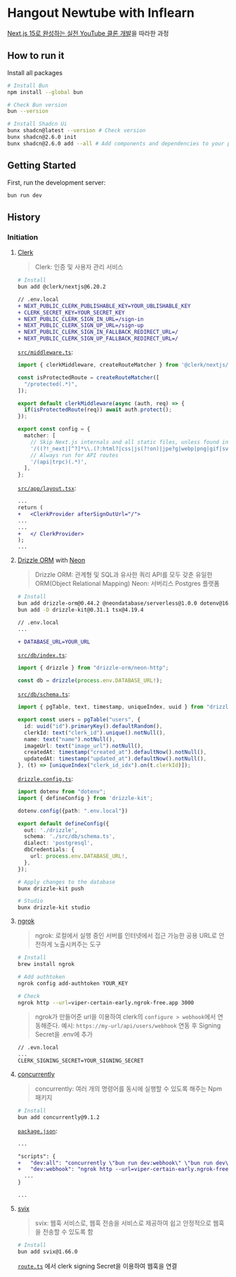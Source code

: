 # Hangout Newtube with Inflearn

[Next.js 15로 완성하는 실전 YouTube 클론 개발](https://www.inflearn.com/course/nextjs15-%EC%8B%A4%EC%A0%84-youtube-%ED%81%B4%EB%A1%A0%EA%B0%9C%EB%B0%9C/dashboard)을 따라한 과정

## How to run it

Install all packages

```bash
# Install Bun
npm install --global bun

# Check Bun version
bun --version

# Install Shadcn Ui
bunx shadcn@latest --version # Check version
bunx shadcn@2.6.0 init
bunx shadcn@2.6.0 add --all # Add components and dependencies to your project
```

## Getting Started

First, run the development server:

```bash
bun run dev
```

## History

### Initiation

1. [Clerk](https://clerk.com/)

    > Clerk: 인증 및 사용자 관리 서비스

    ```bash
    # Install
    bun add @clerk/nextjs@6.20.2
    ```

    ```diff
    // .env.local
    + NEXT_PUBLIC_CLERK_PUBLISHABLE_KEY=YOUR_UBLISHABLE_KEY
    + CLERK_SECRET_KEY=YOUR_SECRET_KEY
    + NEXT_PUBLIC_CLERK_SIGN_IN_URL=/sign-in
    + NEXT_PUBLIC_CLERK_SIGN_UP_URL=/sign-up
    + NEXT_PUBLIC_CLERK_SIGN_IN_FALLBACK_REDIRECT_URL=/
    + NEXT_PUBLIC_CLERK_SIGN_UP_FALLBACK_REDIRECT_URL=/
    ```

    [`src/middleware.ts`](./src/middleware.ts):

    ```typescript
    import { clerkMiddleware, createRouteMatcher } from '@clerk/nextjs/server';

    const isProtectedRoute = createRouteMatcher([
      "/protected(.*)",
    ]);

    export default clerkMiddleware(async (auth, req) => {
      if(isProtectedRoute(req)) await auth.protect();
    });

    export const config = {
      matcher: [
        // Skip Next.js internals and all static files, unless found in search params
        '/((?!_next|[^?]*\\.(?:html?|css|js(?!on)|jpe?g|webp|png|gif|svg|ttf|woff2?|ico|csv|docx?|xlsx?|zip|webmanifest)).*)',
        // Always run for API routes
        '/(api|trpc)(.*)',
      ],
    };
    ```

    [`src/app/layout.tsx`](./src/app/layout.tsx):

    ```diff
    ...
    return (
    +   <ClerkProvider afterSignOutUrl="/">
    ...
    ...
    +   </ ClerkProvider>
    );
    ...
    ```

2. [Drizzle ORM](https://orm.drizzle.team/) with [Neon](https://neon.com/)

    > Drizzle ORM: 관계형 및 SQL과 유사한 쿼리 API를 모두 갖춘 유일한 ORM(Object Relational Mapping)
    > Neon: 서버리스 Postgres 플랫폼

    ```bash
    # Install
    bun add drizzle-orm@0.44.2 @neondatabase/serverless@1.0.0 dotenv@16.5.0
    bun add -D drizzle-kit@0.31.1 tsx@4.19.4
    ```

    ```diff
    // .env.local
    ...

    + DATABASE_URL=YOUR_URL
    ```

    [`src/db/index.ts`](./src/db/index.ts):

    ```typescript
    import { drizzle } from "drizzle-orm/neon-http";

    const db = drizzle(process.env.DATABASE_URL!);
    ```

    [`src/db/schema.ts`](./src/db/schema.ts):

    ```typescript
    import { pgTable, text, timestamp, uniqueIndex, uuid } from "drizzle-orm/pg-core";

    export const users = pgTable("users", {
      id: uuid("id").primaryKey().defaultRandom(),
      clerkId: text("clerk_id").unique().notNull(),
      name: text("name").notNull(),
      imageUrl: text("image_url").notNull(),
      createdAt: timestamp("created_at").defaultNow().notNull(),
      updatedAt: timestamp("updated_at").defaultNow().notNull(),
    }, (t) => [uniqueIndex("clerk_id_idx").on(t.clerkId)]);
    ```

    [`drizzle.config.ts`](./drizzle.config.ts):

    ```typescript
    import dotenv from "dotenv";
    import { defineConfig } from 'drizzle-kit';

    dotenv.config({path: ".env.local"})

    export default defineConfig({
      out: './drizzle',
      schema: './src/db/schema.ts',
      dialect: 'postgresql',
      dbCredentials: {
        url: process.env.DATABASE_URL!,
      },
    });
    ```

    ```bash
    # Apply changes to the database
    bunx drizzle-kit push

    # Studio
    bunx drizzle-kit studio
    ```

3. [ngrok](https://ngrok.com/)

    > ngrok: 로컬에서 실행 중인 서버를 인터넷에서 접근 가능한 공용 URL로 안전하게 노출시켜주는 도구

    ```bash
    # Install
    brew install ngrok

    # Add authtoken
    ngrok config add-authtoken YOUR_KEY

    # Check
    ngrok http --url=viper-certain-early.ngrok-free.app 3000
    ```

    > ngrok가 만들어준 url을 이용하여 clerk의 `configure > webhook`에서 연동해준다.
    > 예시: `https://my-url/api/users/webhook`
    > 연동 후 Signing Secret을 .env에 추가

    ```diff
    // .evn.local
    ...
    CLERK_SIGNING_SECRET=YOUR_SIGNING_SECRET
    ```

4. [concurrently](https://github.com/open-cli-tools/concurrently)

    > concurrently: 여러 개의 명령어를 동시에 실행할 수 있도록 해주는 Npm 패키지

    ```bash
    # Install
    bun add concurrently@9.1.2
    ```

    [`package.json`](./package.json):

    ```diff
    ...

    "scripts": {
    +   "dev:all": "concurrently \"bun run dev:webhook\" \"bun run dev\"",
    +   "dev:webhook": "ngrok http --url=viper-certain-early.ngrok-free.app 3000",
      ...
    }

    ...
    ```

5. [svix](https://www.svix.com/)

    > svix: 웹훅 서비스로, 웹훅 전송을 서비스로 제공하여 쉽고 안정적으로 웹훅을 전송할 수 있도록 함

    ```bash
    # Install
    bun add svix@1.66.0
    ```

    [`route.ts`](./src/app/api/users/webhook/route.ts) 에서 clerk signing Secret을 이용하여 웹훅을 연결
